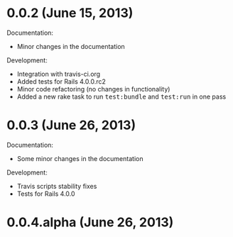 0.0.2 (June 15, 2013)
=====================

Documentation:

  - Minor changes in the documentation

Development:

  - Integration with travis-ci.org
  - Added tests for Rails 4.0.0.rc2
  - Minor code refactoring (no changes in functionality)
  - Added a new rake task to run <tt>test:bundle</tt> and <tt>test:run</tt> in one pass

0.0.3 (June 26, 2013)
=====================

Documentation:

  - Some minor changes in the documentation

Development:

  - Travis scripts stability fixes
  - Tests for Rails 4.0.0

0.0.4.alpha (June 26, 2013)
===========================
